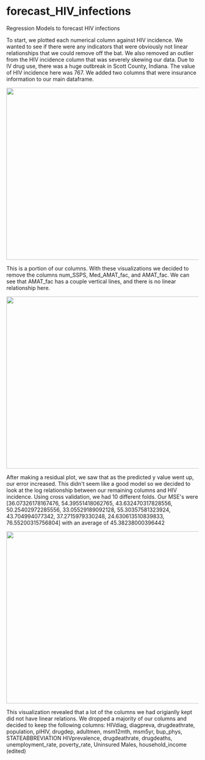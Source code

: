 # forecast_HIV_infections
Regression Models to forecast HIV infections



To start, we plotted each numerical column against HIV incidence. We wanted to see if there were any indicators that were obviously not linear relationships that we could remove off the bat. We also removed an outlier from the HIV incidence column that was severely skewing our data. Due to IV drug use, there was a huge outbreak in Scott County, Indiana. The value of HIV incidence here was 767. We added two columns that were insurance information to our main dataframe. 

<img src = "https://github.com/vmccready/forecast_HIV_infections/blob/main/images/linear-relation1.png" width="600" height="450" > 

This is a portion of our columns. With these visualizations we decided to remove the columns num_SSPS, Med_AMAT_fac, and AMAT_fac. We can see that AMAT_fac has a couple vertical lines, and there is no linear relationship here. 

<img src = "https://github.com/vmccready/forecast_HIV_infections/blob/main/images/residuals.png" width = "600" height = "450"> 

After making a residual plot, we saw that as the predicted y value went up, our error increased. This didn't seem like a
good model so we decided to look at the log relationship between our remaining columns and HIV incidence.
Using cross validation, we had 10 different folds. 
Our MSE's were [36.07326178167476, 54.39551418062765, 43.632470317828556, 50.25402972285556, 33.05529189092128, 55.30357581323924, 43.704994077342, 37.2715979330248, 24.630613510839833, 76.55200315756804]
with an average of 45.38238000396442 

<img src = "https://github.com/vmccready/forecast_HIV_infections/blob/main/images/log-relation.png" width = "600" height = "450" > 


This visualization revealed that a lot of the columns we had origianlly kept did not have linear relations. We dropped a majority of our columns and decided to keep the following columns: 
HIVdiag, diagpreva, drugdeathrate, population, plHIV, drugdep, adultmen, msm12mth, msm5yr, bup_phys, STATEABBREVIATION
HIVprevalence, drugdeathrate, drugdeaths, unemployment_rate, poverty_rate, Uninsured Males, household_income (edited) 






